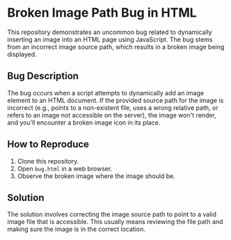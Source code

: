 # Broken Image Path Bug in HTML
This repository demonstrates an uncommon bug related to dynamically inserting an image into an HTML page using JavaScript. The bug stems from an incorrect image source path, which results in a broken image being displayed.

## Bug Description
The bug occurs when a script attempts to dynamically add an image element to an HTML document.  If the provided source path for the image is incorrect (e.g., points to a non-existent file, uses a wrong relative path, or refers to an image not accessible on the server), the image won't render, and you'll encounter a broken image icon in its place.

## How to Reproduce
1. Clone this repository.
2. Open `bug.html` in a web browser.
3. Observe the broken image where the image should be.

## Solution
The solution involves correcting the image source path to point to a valid image file that is accessible. This usually means reviewing the file path and making sure the image is in the correct location.